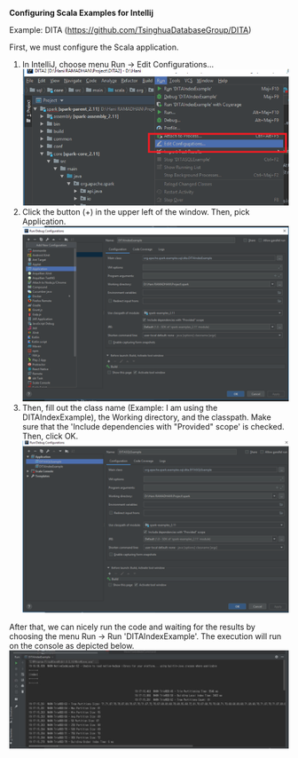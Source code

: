 **Configuring Scala Examples for Intellij**

Example: DITA (https://github.com/TsinghuaDatabaseGroup/DITA)

First, we must configure the Scala application.

1. In IntelliJ, choose menu Run -> Edit Configurations... 
![alt text](../img/Configure1.png "Run -> Edit Configuration")
2. Click the button (+) in the upper left of the window. Then, pick Application.
![alt text](../img/Configure3.png "Adding new Application Configuration")
2. Then, fill out the class name (Example: I am using the DITAIndexExample), the Working directory, and the classpath. Make sure that the 'Include dependencies with "Provided" scope' is checked. Then, click OK.
![alt text](../img/Configure2.png "Configuring the applicatoin")

After that, we can nicely run the code and waiting for the results by choosing the menu Run -> Run 'DITAIndexExample'. The execution will run on the console as depicted below.
![alt text](../img/Run1.jpg "Run the Scala Application")


